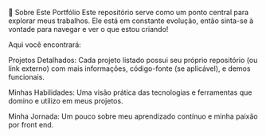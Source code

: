 🚀 Sobre Este Portfólio
Este repositório serve como um ponto central para explorar meus trabalhos. Ele está em constante evolução, então sinta-se à vontade para navegar e ver o que estou criando!

Aqui você encontrará:

Projetos Detalhados: Cada projeto listado possui seu próprio repositório (ou link externo) com mais informações, código-fonte (se aplicável), e demos funcionais.

Minhas Habilidades: Uma visão prática das tecnologias e ferramentas que domino e utilizo em meus projetos.

Minha Jornada: Um pouco sobre meu aprendizado contínuo e minha paixão por front end.
